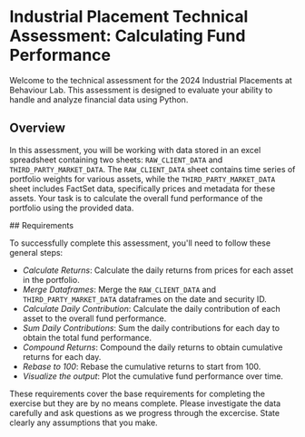 # Industrial Placement Technical Assessment: Calculating Fund Performance

Welcome to the technical assessment for the 2024 Industrial Placements at Behaviour Lab. This assessment is designed to evaluate your ability to handle and analyze financial data using Python.

## Overview

In this assessment, you will be working with data stored in an excel spreadsheet containing two sheets: `RAW_CLIENT_DATA` and `THIRD_PARTY_MARKET_DATA`. The `RAW_CLIENT_DATA` sheet contains time series of portfolio weights for various assets, while the `THIRD_PARTY_MARKET_DATA` sheet includes FactSet data, specifically prices and metadata for these assets. Your task is to calculate the overall fund performance of the portfolio using the provided data.

## Requirements

To successfully complete this assessment, you'll need to follow these general steps:

- *Calculate Returns*: Calculate the daily returns from prices for each asset in the portfolio.
- *Merge Dataframes*: Merge the `RAW_CLIENT_DATA` and `THIRD_PARTY_MARKET_DATA` dataframes on the date and security ID.
- *Calculate Daily Contribution*: Calculate the daily contribution of each asset to the overall fund performance.
- *Sum Daily Contributions*: Sum the daily contributions for each day to obtain the total fund performance.
- *Compound Returns*: Compound the daily returns to obtain cumulative returns for each day.
- *Rebase to 100*: Rebase the cumulative returns to start from 100.
- *Visualize the output*: Plot the cumulative fund performance over time.

These requirements cover the base requirements for completing the exercise but they are by no means complete. Please investigate the data carefully and ask questions as we progress through the excercise. State clearly any assumptions that you make.
